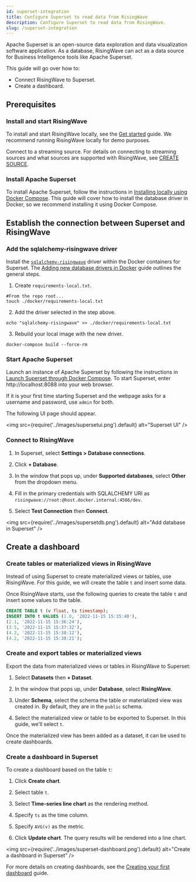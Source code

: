 ```yaml
---
id: superset-integration
title: Configure Superset to read data from RisingWave
description: Configure Superset to read data from RisingWave.
slug: /superset-integration
---
```

<head>
  <link rel="canonical" href="https://docs.risingwave.com/docs/current/superset-integration/" />
</head>

Apache Superset is an open-source data exploration and data visualization software application. As a database, RisingWave can act as a data source for Business Intelligence tools like Apache Superset.

This guide will go over how to:

* Connect RisingWave to Superset.
* Create a dashboard.

## Prerequisites

### Install and start RisingWave

To install and start RisingWave locally, see the [Get started](/get-started.md) guide. We recommend running RisingWave locally for demo purposes.

Connect to a streaming source. For details on connecting to streaming sources and what sources are supported with RisingWave, see [CREATE SOURCE](/sql/commands/sql-create-source.md).

### Install Apache Superset

To install Apache Superset, follow the instructions in [Installing locally using Docker Compose](https://superset.apache.org/docs/installation/installing-superset-using-docker-compose#installing-superset-locally-using-docker-compose). This guide will cover how to install the database driver in Docker, so we recommend installing it using Docker Compose.

## Establish the connection between Superset and RisingWave

### Add the sqlalchemy-risingwave driver

Install the [`sqlalchemy-risingwave`](https://pypi.org/project/sqlalchemy-risingwave/) driver within the Docker containers for Superset. The [Adding new database drivers in Docker](https://superset.apache.org/docs/databases/docker-add-drivers/#2-install-mysql-driver) guide outlines the general steps.

1. Create `requirements-local.txt`.

  ```shell
  #From the repo root...
  touch ./docker/requirements-local.txt
  ```

2. Add the driver selected in the step above.

  ```shell
  echo "sqlalchemy-risingwave" >> ./docker/requirements-local.txt
  ```

3. Rebuild your local image with the new driver.

  ```shell
  docker-compose build --force-rm
  ```

### Start Apache Superset

Launch an instance of Apache Superset by following the instructions in [Launch Superset through Docker Compose](https://superset.apache.org/docs/installation/installing-superset-using-docker-compose#3-launch-superset-through-docker-compose). To start Superset, enter http://localhost:8088 into your web browser.

If it is your first time starting Superset and the webpage asks for a username and password, use `admin` for both.

The following UI page should appear.

<img
src={require('../images/supersetui.png').default}
alt="Superset UI"
/>

### Connect to RisingWave

1. In Superset, select **Settings > Database connections**.

2. Click **+ Database**.

3. In the window that pops up, under **Supported databases**, select **Other** from the dropdown menu.

4. Fill in the primary credentials with SQLALCHEMY URI as `risingwave://root:@host.docker.internal:4566/dev`.

5. Select **Test Connection** then **Connect**.

<img
src={require('../images/supersetdb.png').default}
alt="Add database in Superset"
/>

## Create a dashboard

### Create tables or materialized views in RisingWave

Instead of using Superset to create materialized views or tables, use RisingWave. For this guide, we will create the table `t` and insert some data.

Once RisingWave starts, use the following queries to create the table `t` and insert some values to the table.

```sql
CREATE TABLE t (v float, ts timestamp);
INSERT INTO t VALUES (1.0, '2022-11-15 15:35:40'),
(2.1, '2022-11-15 15:36:24'),
(3.5, '2022-11-15 15:37:32'),
(4.2, '2022-11-15 15:38:12'),
(4.2, '2022-11-15 15:38:21');
```

### Create and export tables or materialized views

Export the data from materialized views or tables in RisingWave to Superset:

1. Select **Datasets** then **+ Dataset**.

2. In the window that pops up, under **Database**, select **RisingWave**.

3. Under **Schema**, select the schema the table or materialized view was created in. By default, they are in the `public` schema.

4. Select the materialized view or table to be exported to Superset. In this guide, we'll select `t`.

Once the materialized view has been added as a dataset, it can be used to create dashboards.

### Create a dashboard in Superset

To create a dashboard based on the table `t`:

1. Click **Create chart**.

2. Select table `t`.

3. Select **Time-series line chart** as the rendering method.

4. Specify `ts` as the time column.

5. Specify `AVG(v)` as the metric.

6. Click **Update chart**. The query results will be rendered into a line chart.

<img
src={require('../images/superset-dashboard.png').default}
alt="Create a dashboard in Superset"
/>

For more details on creating dashboards, see the [Creating your first dashboard](https://superset.apache.org/docs/creating-charts-dashboards/creating-your-first-dashboard#creating-charts-in-explore-view) guide.
